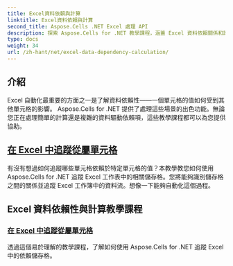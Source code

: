 ```yaml
---
title: Excel資料依賴與計算
linktitle: Excel資料依賴與計算
second_title: Aspose.Cells .NET Excel 處理 API
description: 探索 Aspose.Cells for .NET 教學課程，涵蓋 Excel 資料依賴關係和計算，包括追蹤依賴儲存格，以增強您的 Excel 自動化技能。
type: docs
weight: 34
url: /zh-hant/net/excel-data-dependency-calculation/
---
```


## 介紹
Excel 自動化最重要的方面之一是了解資料依賴性——一個單元格的值如何受到其他單元格的影響。 Aspose.Cells for .NET 提供了處理這些場景的出色功能。無論您正在處理簡單的計算還是複雜的資料驅動依賴項，這些教學課程都可以為您提供協助。

## [在 Excel 中追蹤從屬單元格](./tracing-dependent-cells-in-excel/)

有沒有想過如何追蹤哪些單元格依賴於特定單元格的值？本教學教您如何使用 Aspose.Cells for .NET 追蹤 Excel 工作表中的相關儲存格。您將能夠識別儲存格之間的關係並追蹤 Excel 工作簿中的資料流。想像一下能夠自動化這個過程。

## Excel 資料依賴性與計算教學課程
### [在 Excel 中追蹤從屬單元格](./tracing-dependent-cells-in-excel/)
透過這個易於理解的教學課程，了解如何使用 Aspose.Cells for .NET 追蹤 Excel 中的依賴儲存格。